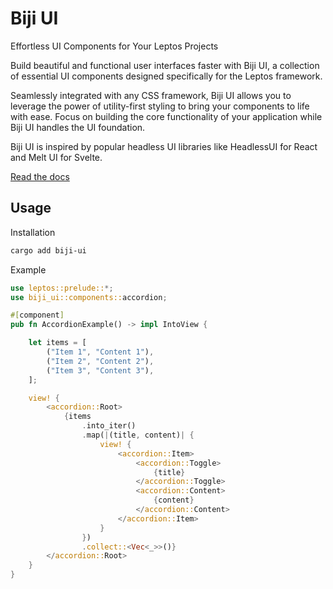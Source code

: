 # Biji UI

Effortless UI Components for Your Leptos Projects

Build beautiful and functional user interfaces faster with Biji UI, a collection of essential UI components designed specifically for the Leptos framework.

Seamlessly integrated with any CSS framework, Biji UI allows you to leverage the power of utility-first styling to bring your components to life with ease. Focus on building the core functionality of your application while Biji UI handles the UI foundation.

Biji UI is inspired by popular headless UI libraries like HeadlessUI for React and Melt UI for Svelte.

[Read the docs](https://biji-ui.fly.dev/)

## Usage

Installation

```bash
cargo add biji-ui
```

Example

```rust
use leptos::prelude::*;
use biji_ui::components::accordion;

#[component]
pub fn AccordionExample() -> impl IntoView {

    let items = [
        ("Item 1", "Content 1"),
        ("Item 2", "Content 2"),
        ("Item 3", "Content 3"),
    ];

    view! {
        <accordion::Root>
            {items
                .into_iter()
                .map(|(title, content)| {
                    view! {
                        <accordion::Item>
                            <accordion::Toggle>
                                {title}
                            </accordion::Toggle>
                            <accordion::Content>
                                {content}
                            </accordion::Content>
                        </accordion::Item>
                    }
                })
                .collect::<Vec<_>>()}
        </accordion::Root>
    }
}
```
